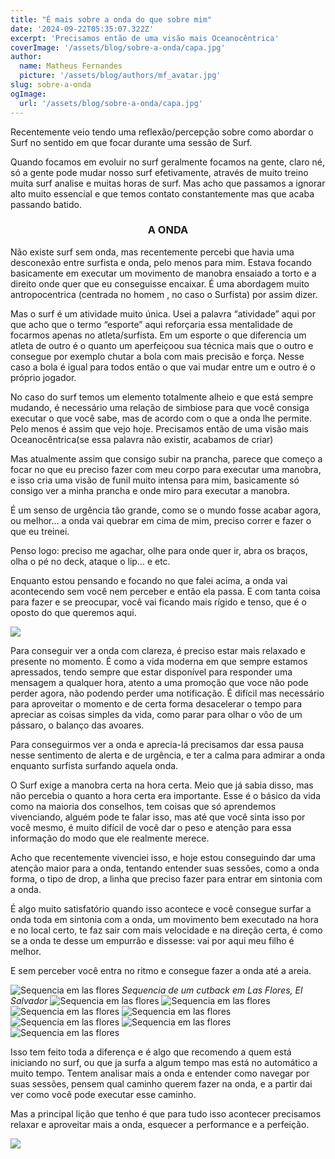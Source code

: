 ```yaml
---
title: "É mais sobre a onda do que sobre mim"
date: '2024-09-22T05:35:07.322Z'
excerpt: 'Precisamos então de uma visão mais Oceanocêntrica'
coverImage: '/assets/blog/sobre-a-onda/capa.jpg'
author:
  name: Matheus Fernandes
  picture: '/assets/blog/authors/mf_avatar.jpg'
slug: sobre-a-onda
ogImage:
  url: '/assets/blog/sobre-a-onda/capa.jpg'
---
```


Recentemente veio tendo uma reflexão/percepção sobre como abordar o Surf no sentido em que focar durante uma sessão de Surf. 

Quando focamos em evoluir no surf geralmente focamos na gente, claro né, só a gente pode mudar nosso surf efetivamente, através de muito treino muita surf analise e muitas horas de surf. Mas acho que passamos a ignorar alto muito essencial e que temos contato constantemente mas que acaba passando batido.

<h3 align="center">A ONDA</h3>

Não existe surf sem onda, mas recentemente percebi que havia uma desconexão entre surfista e onda, pelo menos para mim. Estava focando basicamente em executar um movimento de manobra ensaiado a torto e a direito onde  quer que eu conseguisse encaixar. É uma abordagem muito antropocentrica (centrada no homem , no caso o Surfista) por assim dizer. 

Mas o surf é um atividade muito única. Usei a palavra “atividade” aqui por que acho que o termo “esporte” aqui reforçaria essa mentalidade de focarmos apenas no atleta/surfista. Em um esporte o que diferencia um atleta de outro é o quanto um aperfeiçoou sua técnica mais que o outro e consegue por exemplo chutar a bola com mais precisão e força. Nesse caso a bola é igual para todos então o que vai mudar entre um e outro é o próprio jogador.

No caso do surf temos um elemento totalmente alheio e que está sempre mudando, é necessário uma relação de simbiose para que você consiga executar o que você sabe, mas de acordo com o que a onda lhe permite. Pelo menos é assim que vejo hoje. Precisamos então de uma visão mais Oceanocêntrica(se essa palavra não existir, acabamos de criar)

Mas atualmente assim que consigo subir na prancha, parece que começo a focar no que eu preciso fazer com meu corpo para executar uma manobra, e isso cria uma visão de funil muito intensa para mim, basicamente só consigo ver a minha prancha e onde miro para executar a manobra. 

É um senso de urgência tão grande, como se o mundo fosse acabar agora, ou melhor… a onda vai quebrar em cima de mim, preciso correr e fazer o que eu treinei.

Penso logo: preciso me agachar, olhe para onde quer ir, abra os braços, olha o pé no deck, ataque o lip… e etc.

Enquanto estou pensando e focando no que falei acima, a onda vai acontecendo sem você nem perceber e então ela passa. E com tanta coisa para fazer e se preocupar, você vai ficando mais rígido e tenso, que é o oposto do que queremos aqui.

![](/assets/blog/sobre-a-onda/esquece.gif)

Para conseguir ver a onda com clareza, é preciso estar mais relaxado e presente no momento. É como a vida moderna em que sempre estamos apressados, tendo sempre que estar disponível para responder uma mensagem a qualquer hora, atento a uma promoção que voce não pode perder agora, não podendo perder uma notificação. É difícil mas necessário para aproveitar o momento e de certa forma desacelerar o tempo para apreciar as coisas simples da vida, como parar para olhar o vôo de um pássaro, o balanço das avoares.

Para conseguirmos ver a onda e aprecia-lá precisamos dar essa pausa nesse sentimento de alerta e de urgência, e ter a calma para admirar a onda enquanto surfista surfando aquela onda.   

O Surf exige a manobra certa na hora certa. Meio que já sabia disso, mas não percebia o quanto a hora certa era importante. Esse é o básico da vida como na maioria dos conselhos, tem coisas que só aprendemos vivenciando, alguém pode te falar isso, mas até que você sinta isso por você mesmo, é muito difícil de você dar o peso e atenção para essa informação do modo que ele realmente merece.

Acho que recentemente vivenciei isso, e hoje estou conseguindo dar uma atenção maior para a onda, tentando entender suas sessões, como a onda forma, o tipo de drop, a linha que preciso fazer para entrar em sintonia com a onda.

É algo muito satisfatório quando isso acontece e você consegue surfar a onda toda em sintonia com a onda, um movimento bem executado na hora e no local certo, te faz sair com mais velocidade e na direção certa, é como se a onda te desse um empurrão e dissesse: vai por aqui meu filho é melhor.

E sem perceber você entra no ritmo e consegue fazer a onda até a areia.

![Sequencia em las flores](/assets/blog/sobre-a-onda/l1.jpg)
*Sequencia de um cutback em Las Flores, El Salvador*
![Sequencia em las flores](/assets/blog/sobre-a-onda/l2.jpg)
![Sequencia em las flores](/assets/blog/sobre-a-onda/l3.jpg)
![Sequencia em las flores](/assets/blog/sobre-a-onda/l4.jpg)
![Sequencia em las flores](/assets/blog/sobre-a-onda/l5.jpg)
![Sequencia em las flores](/assets/blog/sobre-a-onda/l6.jpg)
![Sequencia em las flores](/assets/blog/sobre-a-onda/l7.jpg)
![Sequencia em las flores](/assets/blog/sobre-a-onda/l8.jpg)

Isso tem feito toda a diferença e é algo que recomendo a quem está iniciando no surf, ou que ja surfa a algum tempo mas está no automático a muito tempo. Tentem analisar mais a onda e entender como navegar por suas sessões, pensem qual caminho querem fazer na onda, e a partir dai ver como você	 pode executar esse caminho.

Mas a principal lição que tenho é que para tudo isso acontecer precisamos relaxar e aproveitar mais a onda, esquecer a performance e a perfeição.

![](/assets/blog/sobre-a-onda/molusco.webp)
